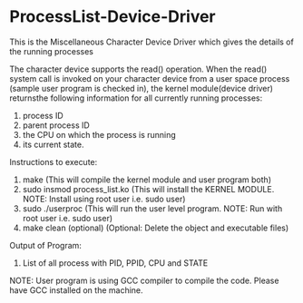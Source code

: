 # ProcessList-Device-Driver
This is the Miscellaneous Character Device Driver which gives the details of the running processes

The character device supports the read() operation. When the read() system call is invoked on your character device from a user space process (sample user program is checked in), the kernel module(device driver) returnsthe following information for all currently running processes:
1. process ID
2. parent process ID
3. the CPU on which the process is running 
4. its current state.

Instructions to execute:
1. make                           (This will compile the kernel module and user program both)
2. sudo insmod process_list.ko    (This will install the KERNEL MODULE. NOTE: Install using root user i.e. sudo user)
3. sudo ./userproc				  (This will run the user level program. NOTE: Run with root user i.e. sudo user)
4. make clean (optional)          (Optional: Delete the object and executable files)


Output of Program:
1. List of all process with PID, PPID, CPU and STATE

NOTE: User program is using GCC compiler to compile the code. Please have GCC installed on the machine.
